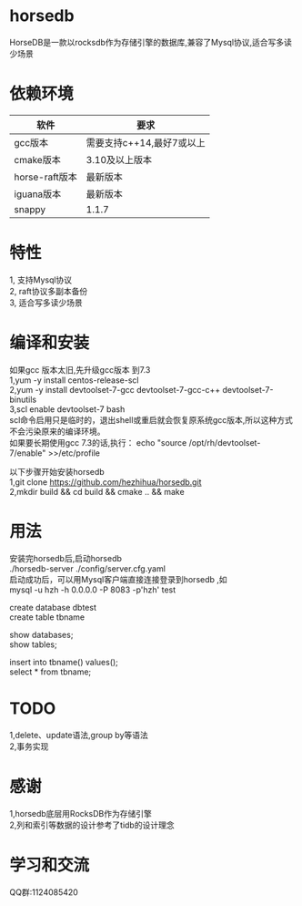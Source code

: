 # horsedb
HorseDB是一款以rocksdb作为存储引擎的数据库,兼容了Mysql协议,适合写多读少场景  

# 依赖环境
| 软件	 | 要求 |
| ----- | ----- |
| gcc版本 | 需要支持c++14,最好7或以上 |
| cmake版本 | 3.10及以上版本 |
| horse-raft版本 |  最新版本 |
| iguana版本 | 最新版本 |
| snappy | 1.1.7 |
# 特性
1, 支持Mysql协议  
2, raft协议多副本备份   
3, 适合写多读少场景  



# 编译和安装  
如果gcc 版本太旧,先升级gcc版本 到7.3    
1,yum -y install centos-release-scl     
2,yum -y install devtoolset-7-gcc devtoolset-7-gcc-c++ devtoolset-7-binutils   
3,scl enable devtoolset-7 bash  
scl命令启用只是临时的，退出shell或重启就会恢复原系统gcc版本,所以这种方式不会污染原来的编译环境。  
如果要长期使用gcc 7.3的话,执行：
echo "source /opt/rh/devtoolset-7/enable" >>/etc/profile   

以下步骤开始安装horsedb   
1,git clone https://github.com/hezhihua/horsedb.git  
2,mkdir build && cd build && cmake ..  && make 

# 用法  
安装完horsedb后,启动horsedb  
./horsedb-server ./config/server.cfg.yaml   
启动成功后，可以用Mysql客户端直接连接登录到horsedb ,如  
mysql  -u hzh -h 0.0.0.0  -P 8083 -p'hzh' test   

create database dbtest  
create table tbname  

show databases;  
show tables;  

insert into tbname() values();  
select * from tbname;  

# TODO   
1,delete、update语法,group by等语法  
2,事务实现  


# 感谢
1,horsedb底层用RocksDB作为存储引擎  
2,列和索引等数据的设计参考了tidb的设计理念  

# 学习和交流
QQ群:1124085420  
